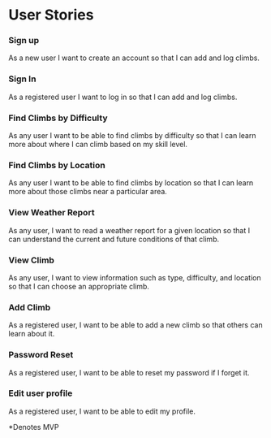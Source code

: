 # User Stories

### Sign up
As a new user I want to create an account so that I can add and log climbs.

### Sign In
As a registered user I want to log in so that I can add and log climbs.

### Find Climbs by Difficulty
As any user I want to be able to find climbs by difficulty so that I can learn more about where I can climb based on my skill level.

### Find Climbs by Location
As any user I want to be able to find climbs by location so that I can learn more about those climbs near a particular area.

### View Weather Report
As any user, I want to read a weather report for a given location so that I can understand the current and future conditions of that climb.

### View Climb
As any user, I want to view information such as type, difficulty, and location so that I can choose an appropriate climb.

### Add Climb
As a registered user, I want to be able to add a new climb so that others can learn about it.

### Password Reset
As a registered user, I want to be able to reset my password if I forget it.

### Edit user profile
As a registered user, I want to be able to edit my profile.

*Denotes MVP

